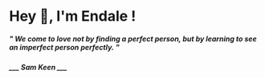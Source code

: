 <h1 title="head"> Hey 👋, I'm Endale !</h1>

**<h5><i>" We come to love not by finding a perfect person, but by learning to see an imperfect person perfectly. "</i></h5>**

*<b>___ Sam Keen ___</b>*
